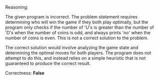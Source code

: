 Reasoning:

The given program is incorrect. The problem statement requires determining who will win the game if they both play optimally, but the program only checks if the number of 'U's is greater than the number of 'D's when the number of coins is odd, and always prints 'no' when the number of coins is even. This is not a correct solution to the problem.

The correct solution would involve analyzing the game state and determining the optimal moves for both players. The program does not attempt to do this, and instead relies on a simple heuristic that is not guaranteed to produce the correct result.

Correctness: **False**